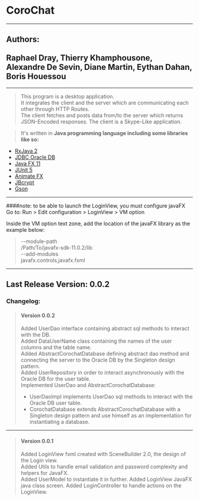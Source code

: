 # CoroChat
---
## Authors: <br /> <br /> Raphael Dray, Thierry Khamphousone, Alexandre De Sevin, Diane Martin, Eythan Dahan, Boris Houessou
---
> This program is a desktop application. <br />
> It integrates the client and the server which are communicating each other through HTTP Routes. <br />
> The client fetches and posts data from/to the server which returns JSON-Encoded responses.
> The client is a Skype-Like application.

> It's written in __Java programming language including some libraries like so:__
+ [RxJava 2](https://github.com/ReactiveX/RxJava)
+ [JDBC Oracle DB](https://www.oracle.com/fr/database/technologies/appdev/jdbc.html)
+ [Java FX 11](https://openjfx.io/)
+ [JUnit 5](https://junit.org/junit5/)
+ [Animate FX](https://typhon0.github.io/AnimateFX/)
+ [JBcrypt](https://www.mindrot.org/projects/jBCrypt/)
+ [Gson](https://github.com/google/gson)

---

####note: to be able to launch the LoginView, you must configure javaFX
Go to:  Run > Edit configuration > LoginView > VM option

Inside the VM option text zone, add the location of the javaFX library as the example below:

> --module-path \
> /Path/To/javafx-sdk-11.0.2/lib \
> --add-modules \
> javafx.controls,javafx.fxml

---
## Last Release Version: 0.0.2
### Changelog:
> #### Version 0.0.2
> Added UserDao interface containing abstract sql methods to interact with the DB. <br />
> Added DataUserName class containing the names of the user columns and the table name. <br />
> Added AbstractCorochatDatabase defining abstract dao method and connecting the server to the Oracle DB by the Singleton design pattern. <br />
> Added UserRepository in order to interact asynchronously with the Oracle DB for the user table. <br />
> Implemented UserDao and AbstractCorochatDatabase:
> * UserDaoImpl implements UserDao sql methods to interact with the Oracle DB user table.
> * CorochatDatabase extends AbstractCorochatDatabase with a Singleton design pattern and use himself as an implementation for instantiating a database.
---
> #### Version 0.0.1
> Added LoginView fxml created with SceneBuilder 2.0, the design of the Login view. <br />
> Added Utils to handle email validation and password complexity and helpers for JavaFX. <br />
> Added UserModel to instantiate it in further.
> Added LoginView JavaFX java class screen.
> Added LoginController to handle actions on the LoginView.